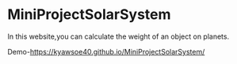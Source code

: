 # MiniProjectSolarSystem

In this website,you can calculate the weight of an object on planets.

Demo-https://kyawsoe40.github.io/MiniProjectSolarSystem/
